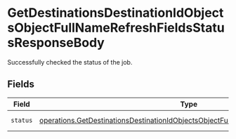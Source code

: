 # GetDestinationsDestinationIdObjectsObjectFullNameRefreshFieldsStatusResponseBody

Successfully checked the status of the job.


## Fields

| Field                                                                                                                                                                                          | Type                                                                                                                                                                                           | Required                                                                                                                                                                                       | Description                                                                                                                                                                                    | Example                                                                                                                                                                                        |
| ---------------------------------------------------------------------------------------------------------------------------------------------------------------------------------------------- | ---------------------------------------------------------------------------------------------------------------------------------------------------------------------------------------------- | ---------------------------------------------------------------------------------------------------------------------------------------------------------------------------------------------- | ---------------------------------------------------------------------------------------------------------------------------------------------------------------------------------------------- | ---------------------------------------------------------------------------------------------------------------------------------------------------------------------------------------------- |
| `status`                                                                                                                                                                                       | [operations.GetDestinationsDestinationIdObjectsObjectFullNameRefreshFieldsStatusStatus](../../models/operations/getdestinationsdestinationidobjectsobjectfullnamerefreshfieldsstatusstatus.md) | :heavy_minus_sign:                                                                                                                                                                             | Status of the job.                                                                                                                                                                             | processing                                                                                                                                                                                     |